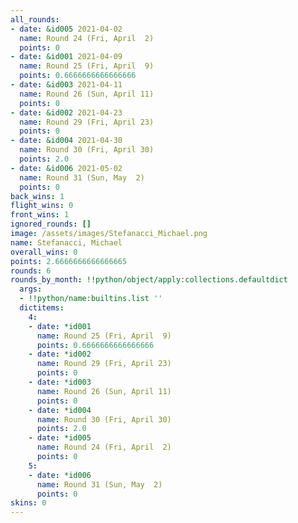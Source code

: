 ```yaml
---
all_rounds:
- date: &id005 2021-04-02
  name: Round 24 (Fri, April  2)
  points: 0
- date: &id001 2021-04-09
  name: Round 25 (Fri, April  9)
  points: 0.6666666666666666
- date: &id003 2021-04-11
  name: Round 26 (Sun, April 11)
  points: 0
- date: &id002 2021-04-23
  name: Round 29 (Fri, April 23)
  points: 0
- date: &id004 2021-04-30
  name: Round 30 (Fri, April 30)
  points: 2.0
- date: &id006 2021-05-02
  name: Round 31 (Sun, May  2)
  points: 0
back_wins: 1
flight_wins: 0
front_wins: 1
ignored_rounds: []
image: /assets/images/Stefanacci_Michael.png
name: Stefanacci, Michael
overall_wins: 0
points: 2.6666666666666665
rounds: 6
rounds_by_month: !!python/object/apply:collections.defaultdict
  args:
  - !!python/name:builtins.list ''
  dictitems:
    4:
    - date: *id001
      name: Round 25 (Fri, April  9)
      points: 0.6666666666666666
    - date: *id002
      name: Round 29 (Fri, April 23)
      points: 0
    - date: *id003
      name: Round 26 (Sun, April 11)
      points: 0
    - date: *id004
      name: Round 30 (Fri, April 30)
      points: 2.0
    - date: *id005
      name: Round 24 (Fri, April  2)
      points: 0
    5:
    - date: *id006
      name: Round 31 (Sun, May  2)
      points: 0
skins: 0
---
```

